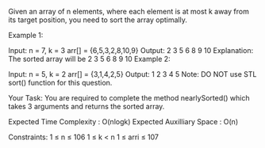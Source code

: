 Given an array of n elements, where each element is at most k away from its target position, you need to sort the array optimally.

Example 1:

Input:
n = 7, k = 3
arr[] = {6,5,3,2,8,10,9}
Output: 2 3 5 6 8 9 10
Explanation: The sorted array will be
2 3 5 6 8 9 10
Example 2:

Input:
n = 5, k = 2
arr[] = {3,1,4,2,5}
Output: 1 2 3 4 5 
Note: DO NOT use STL sort() function for this question.

Your Task:
You are required to complete the method nearlySorted() which takes 3 arguments and returns the sorted array.

Expected Time Complexity : O(nlogk)
Expected Auxilliary Space : O(n)

Constraints:
1 ≤ n ≤ 106
1 ≤ k < n
1 ≤ arri ≤ 107
